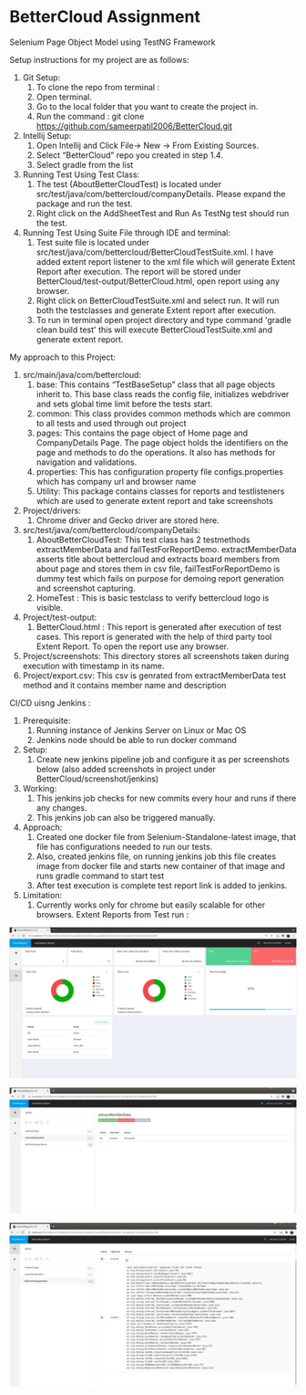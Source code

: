 # BetterCloud Assignment

Selenium Page Object Model using TestNG Framework

Setup instructions for my project are as follows: 
1.  Git Setup:
    1.  To clone the repo from terminal :
    2.  Open terminal.
    3.  Go to the local folder that you want to create the project in.
    4.  Run the command : git clone https://github.com/sameerpatil2006/BetterCloud.git
2.  Intellij Setup:
    1.  Open Intellij and Click File-> New -> From Existing Sources.
    2.  Select “BetterCloud” repo you created in step 1.4.
    3.  Select gradle from the list
3.  Running Test Using Test Class:
    1.  The test (AboutBetterCloudTest) is located under src/test/java/com/bettercloud/companyDetails. Please expand the package and run the test.
    2.  Right click on the AddSheetTest and Run As TestNg test should run the test.
4. Running Test Using Suite File through IDE and terminal:
    1.  Test suite file is located under src/test/java/com/bettercloud/BetterCloudTestSuite.xml. I have added extent report listener to the xml file which will generate Extent Report after execution. The report will be stored under BetterCloud/test-output/BetterCloud.html, open report using any browser.
    2. Right click on BetterCloudTestSuite.xml and select run. It will run both the testclasses and generate Extent report after execution. 
    3. To run in terminal open project directory and type command 'gradle clean build test' this will execute BetterCloudTestSuite.xml and generate extent report.

My approach to this Project:
 
1.  src/main/java/com/bettercloud:
    1.  base: This contains “TestBaseSetup” class that all page objects inherit to. This base class reads the config file, initializes webdriver and sets global time limit before the tests start. 
    2.  common: This class provides common methods which are common to all tests and used through out project
    3.  pages: This contains the page object of Home page and CompanyDetails Page. The page object holds the identifiers on the page and methods to do the operations. It also has methods for navigation and validations.
    4.  properties: This has configuration property file configs.properties which has company url and browser name
    5.  Utility: This package contains classes for reports and testlisteners which are used to generate extent report and take screenshots
2.  Project/drivers:
    1. Chrome driver and Gecko driver are stored here.
3.  src/test/java/com/bettercloud/companyDetails:
    1.  AboutBetterCloudTest: This test class has 2 testmethods extractMemberData and failTestForReportDemo. extractMemberData asserts title about bettercloud and extracts board members from about page and stores them in csv file, failTestForReportDemo is dummy test which fails on purpose for demoing report generation and screenshot capturing.
    2.  HomeTest : This is basic testclass to verify bettercloud logo is visible.
4.  Project/test-output:
    1. BetterCloud.html : This report is generated after execution of test cases. This report is generated with the help of third party tool Extent Report. To open the report use any browser. 
5.  Project/screenshots: This directory stores all screenshots taken during execution with timestamp in its name.
6.  Project/export.csv: This csv is genrated from extractMemberData test method and it contains member name and description

CI/CD uisng Jenkins :

1.  Prerequisite:
    1.  Running instance of Jenkins Server on Linux or Mac OS
    2.  Jenkins node should be able to run docker command 
2.  Setup:
    1.  Create new jenkins pipeline job and configure it as per screenshots below (also added screenshots in project under BetterCloud/screenshot/jenkins)
3.  Working:
    1.  This jenkins job checks for new commits every hour and runs if there any changes.
    2.  This jenkins job can also be triggered manually.
4.  Approach:
    1.  Created one docker file from Selenium-Standalone-latest image, that file has configurations needed to run our tests.
    2.  Also, created jenkins file, on running jenkins job this file creates image from docker file and starts new container of that image and runs gradle command to start test
    3.  After test execution is complete test report link is added to jenkins. 
5.  Limitation:
    1. Currently works only for chrome but easily scalable for other browsers. 
Extent Reports from Test run :

![Alt text](https://github.com/sameerpatil2006/BetterCloud/blob/master/ExtentReport_images/Screenshot%20from%202021-06-13%2013-18-53.png?raw=true "Test Run Overview")

![Alt text](https://github.com/sameerpatil2006/BetterCloud/blob/master/ExtentReport_images/Screenshot%20from%202021-06-13%2013-18-03.png?raw=true "All Tests")

![Alt text](https://github.com/sameerpatil2006/BetterCloud/blob/master/ExtentReport_images/Screenshot%20from%202021-06-13%2013-14-21.png?raw=true "Failed Test Log")

